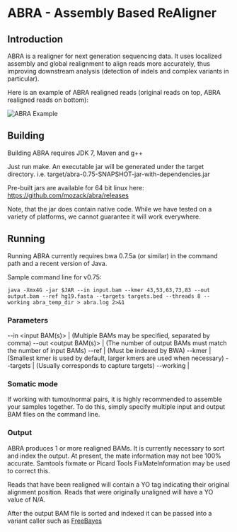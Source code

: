 # ABRA - Assembly Based ReAligner

## Introduction

ABRA is a realigner for next generation sequencing data.  It uses localized assembly and global realignment to align reads more accurately, thus improving downstream analysis (detection of indels and complex variants in particular).

Here is an example of ABRA realigned reads (original reads on top, ABRA realigned reads on bottom):

![ABRA Example](https://raw.githubusercontent.com/mozack/abra/master/misc/example.png)

## Building

Building ABRA requires JDK 7, Maven and g++

Just run make.  An executable jar will be generated under the target directory.  i.e. target/abra-0.75-SNAPSHOT-jar-with-dependencies.jar

Pre-built jars are available for 64 bit linux here: https://github.com/mozack/abra/releases

Note, that the jar does contain native code.  While we have tested on a variety of platforms, we cannot guarantee it will work everywhere.

## Running

Running ABRA currently requires bwa 0.7.5a (or similar) in the command path and a recent version of Java.

Sample command line for v0.75:

```
java -Xmx4G -jar $JAR --in input.bam --kmer 43,53,63,73,83 --out output.bam --ref hg19.fasta --targets targets.bed --threads 8 --working abra_temp_dir > abra.log 2>&1
```

### Parameters
--in <input BAM(s)>	| (Multiple BAMs may be specified, separated by comma)
--out <output BAM(s)> | (The number of output BAMs must match the number of input BAMs)
--ref <reference fasta> | (Must be indexed by BWA)
--kmer <comma delimited list of kmers for assembly> | (Smallest kmer is used by default, larger kmers are used when necessary)
--targets <BED file describing target assembly regions> | (Usually corresponds to capture targets)
--working | <temp directory>

### Somatic  mode

If working with tumor/normal pairs, it is highly recommended to assemble your samples together.  To do this, simply specify multiple input and output BAM files on the command line. 

### Output
ABRA produces 1 or more realigned BAMs.  It is currently necessary to sort and index the output.  At present, the mate information may not bee 100% accurate.  Samtools fixmate or Picard Tools FixMateInformation may be used to correct this.

Reads that have been realigned will contain a YO tag indicating their original alignment position.  Reads that were originally unaligned will have a YO value of N/A.

After the output BAM file is sorted and indexed it can be passed into a variant caller such as [FreeBayes](https://github.com/ekg/freebayes)